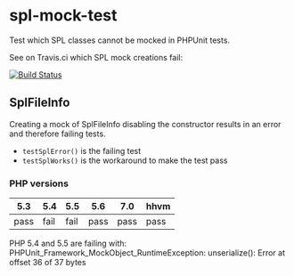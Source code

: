 # spl-mock-test

Test which SPL classes cannot be mocked in PHPUnit tests.

See on Travis.ci which SPL mock creations fail:

[![Build Status](https://travis-ci.org/SenseException/spl-mock-test.svg?branch=master)](https://travis-ci.org/SenseException/spl-mock-test)


## SplFileInfo

Creating a mock of SplFileInfo disabling the constructor results in an error and
therefore failing tests. 

* `testSplError()` is the failing test
* `testSplWorks()` is the workaround to make the test pass

### PHP versions

| 5.3 | 5.4 | 5.5 | 5.6 | 7.0 | hhvm |
| --- | --- | --- | --- | --- | ---- |
| pass | fail | fail | pass | pass | pass |

PHP 5.4 and 5.5 are failing with:
PHPUnit_Framework_MockObject_RuntimeException: unserialize(): Error at offset 36 of 37 bytes
